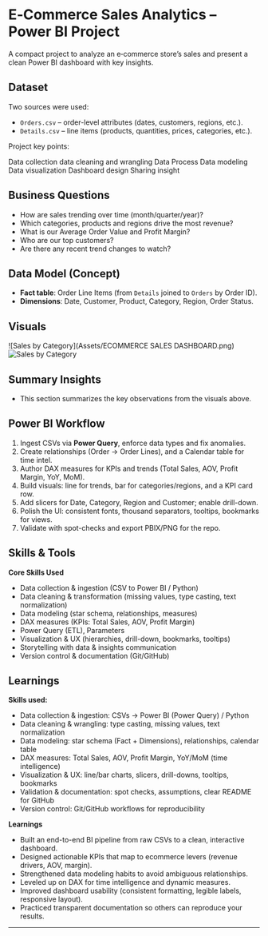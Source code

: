 # E‑Commerce Sales Analytics – Power BI Project

A compact project to analyze an e‑commerce store’s sales and present a clean Power BI dashboard with key insights.  

## Dataset
Two sources were used:
- `Orders.csv` – order-level attributes (dates, customers, regions, etc.).
- `Details.csv` – line items (products, quantities, prices, categories, etc.).

Project key points:

Data collection
data cleaning and wrangling
Data Process
Data modeling
Data visualization
Dashboard design
Sharing insight

## Business Questions
- How are sales trending over time (month/quarter/year)?
- Which categories, products and regions drive the most revenue?
- What is our Average Order Value and Profit Margin?
- Who are our top customers?
- Are there any recent trend changes to watch?

## Data Model (Concept)
- **Fact table**: Order Line Items (from `Details` joined to `Orders` by Order ID).
- **Dimensions**: Date, Customer, Product, Category, Region, Order Status.

## Visuals
![Sales by Category](Assets/ECOMMERCE SALES DASHBOARD.png)
![Sales by Category](ecomm_report_assets/sales_by_category.png)
## Summary Insights
- This section summarizes the key observations from the visuals above.

## Power BI Workflow
1. Ingest CSVs via **Power Query**, enforce data types and fix anomalies.
2. Create relationships (Order → Order Lines), and a Calendar table for time intel.
3. Author DAX measures for KPIs and trends (Total Sales, AOV, Profit Margin, YoY, MoM).
4. Build visuals: line for trends, bar for categories/regions, and a KPI card row.
5. Add slicers for Date, Category, Region and Customer; enable drill-down.
6. Polish the UI: consistent fonts, thousand separators, tooltips, bookmarks for views.
7. Validate with spot-checks and export PBIX/PNG for the repo.

## Skills & Tools

**Core Skills Used**
- Data collection & ingestion (CSV to Power BI / Python)
- Data cleaning & transformation (missing values, type casting, text normalization)
- Data modeling (star schema, relationships, measures)
- DAX measures (KPIs: Total Sales, AOV, Profit Margin)
- Power Query (ETL), Parameters
- Visualization & UX (hierarchies, drill-down, bookmarks, tooltips)
- Storytelling with data & insights communication
- Version control & documentation (Git/GitHub)

## Learnings

**Skills used:**
- Data collection & ingestion: CSVs → Power BI (Power Query) / Python
- Data cleaning & wrangling: type casting, missing values, text normalization
- Data modeling: star schema (Fact + Dimensions), relationships, calendar table
- DAX measures: Total Sales, AOV, Profit Margin, YoY/MoM (time intelligence)
- Visualization & UX: line/bar charts, slicers, drill-downs, tooltips, bookmarks
- Validation & documentation: spot checks, assumptions, clear README for GitHub
- Version control: Git/GitHub workflows for reproducibility

**Learnings**
- Built an end-to-end BI pipeline from raw CSVs to a clean, interactive dashboard.
- Designed actionable KPIs that map to ecommerce levers (revenue drivers, AOV, margin).
- Strengthened data modeling habits to avoid ambiguous relationships.
- Leveled up on DAX for time intelligence and dynamic measures.
- Improved dashboard usability (consistent formatting, legible labels, responsive layout).
- Practiced transparent documentation so others can reproduce your results.

---
